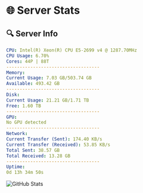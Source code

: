 # 🌐 Server Stats
## 🔍 Server Info
```yaml
CPU: Intel(R) Xeon(R) CPU E5-2699 v4 @ 1287.70MHz
CPU Usage: 6.70%
Cores: 44P | 88T
-----------------------------------
Memory:
Current Usage: 7.03 GB/503.74 GB
Available: 493.42 GB
-----------------------------------
Disk:
Current Usage: 21.21 GB/1.71 TB
Free: 1.60 TB
-----------------------------------
GPU:
No GPU detected
-----------------------------------
Network:
Current Transfer (Sent): 174.40 KB/s
Current Transfer (Received): 53.85 KB/s
Total Sent: 38.57 GB
Total Received: 13.28 GB
-----------------------------------
Uptime:
0d 13h 34m 50s
```
![GitHub Stats](https://img.shields.io/badge/Updated-2025-04-20_06:43:38-blue)